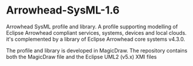 # Arrowhead-SysML-1.6
Arrowhead SysML profile and library. 
A profile supporting modelling of Eclipse Arrowhead compliant services, systems, devices and local clouds.
it's complemented by a library of Eclipse Arrowhead core systems v4.3.0.

The profile and library is developed in MagicDraw. The repository contains both the MagicDraw file and the Eclipse UML2 (v5.x) XMI files 
